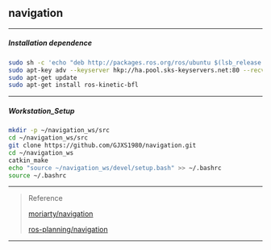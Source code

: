 ## navigation
*******************************
##### Installation dependence
```bash
sudo sh -c 'echo "deb http://packages.ros.org/ros/ubuntu $(lsb_release -sc) main" > /etc/apt/sources.list.d/ros-latest.list'
sudo apt-key adv --keyserver hkp://ha.pool.sks-keyservers.net:80 --recv-key 421C365BD9FF1F717815A3895523BAEEB01FA116
sudo apt-get update
sudo apt-get install ros-kinetic-bfl 
```

*******************************
##### Workstation_Setup
```bash
mkdir -p ~/navigation_ws/src
cd ~/navigation_ws/src
git clone https://github.com/GJXS1980/navigation.git
cd ~/navigation_ws
catkin_make
echo "source ~/navigation_ws/devel/setup.bash" >> ~/.bashrc
source ~/.bashrc
```

****************************************
>Reference
>
>[moriarty/navigation](https://github.com/moriarty/navigation)
>
>[ros-planning/navigation](https://github.com/ros-planning/navigation)

****************************************











